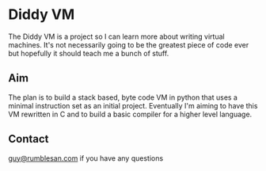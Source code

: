 Diddy VM
========

The Diddy VM is a project so I can learn more about writing virtual machines. It's not necessarily going to be the greatest piece of code ever but hopefully it should teach me a bunch of stuff.

Aim
---

The plan is to build a stack based, byte code VM in python that uses a minimal instruction set as an initial project. Eventually I'm aiming to have this VM rewritten in C and to build a basic compiler for a higher level language.

Contact
-------

guy@rumblesan.com if you have any questions

